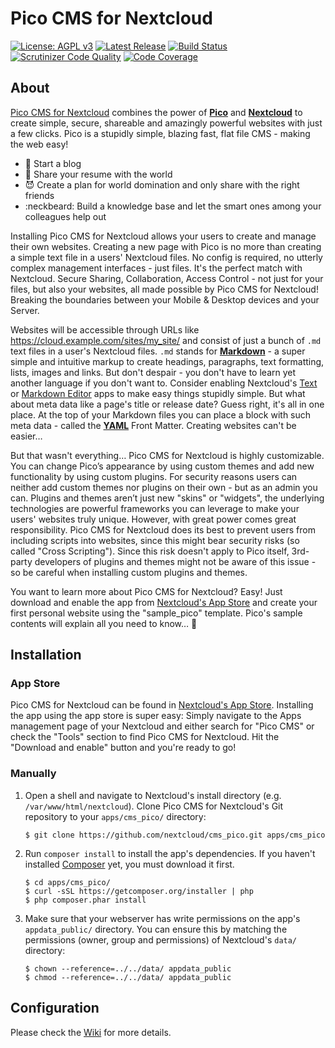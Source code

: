 # Pico CMS for Nextcloud

[![License: AGPL v3](https://img.shields.io/badge/License-AGPL%20v3-blue.svg)](https://www.gnu.org/licenses/agpl-3.0)
[![Latest Release](https://img.shields.io/github/v/release/nextcloud/cms_pico?sort=semver)](https://apps.nextcloud.com/apps/cms_pico)
[![Build Status](https://scrutinizer-ci.com/g/nextcloud/cms_pico/badges/build.png?b=master)](https://scrutinizer-ci.com/g/nextcloud/cms_pico/build-status/master)
[![Scrutinizer Code Quality](https://scrutinizer-ci.com/g/nextcloud/cms_pico/badges/quality-score.png?b=master)](https://scrutinizer-ci.com/g/nextcloud/cms_pico/?branch=master)
[![Code Coverage](https://scrutinizer-ci.com/g/nextcloud/cms_pico/badges/coverage.png?b=master)](https://scrutinizer-ci.com/g/nextcloud/cms_pico/?branch=master)

## About

[Pico CMS for Nextcloud](https://apps.nextcloud.com/apps/cms_pico) combines the power of [**Pico**](http://picocms.org/) and [**Nextcloud**](https://nextcloud.com/) to create simple, secure, shareable and amazingly powerful websites with just a few clicks. Pico is a stupidly simple, blazing fast, flat file CMS - making the web easy!

* :notebook: Start a blog
* :rocket: Share your resume with the world
* :smiling_imp: Create a plan for world domination and only share with the right friends
* :neckbeard: Build a knowledge base and let the smart ones among your colleagues help out

Installing Pico CMS for Nextcloud allows your users to create and manage their own websites. Creating a new page with Pico is no more than creating a simple text file in a users' Nextcloud files. No config is required, no utterly complex management interfaces - just files. It's the perfect match with Nextcloud. Secure Sharing, Collaboration, Access Control - not just for your files, but also your websites, all made possible by Pico CMS for Nextcloud! Breaking the boundaries between your Mobile & Desktop devices and your Server.

Websites will be accessible through URLs like https://cloud.example.com/sites/my_site/ and consist of just a bunch of `.md` text files in a user's Nextcloud files. `.md` stands for [**Markdown**](https://www.markdownguide.org/) - a super simple and intuitive markup to create headings, paragraphs, text formatting, lists, images and links. But don't despair - you don't have to learn yet another language if you don't want to. Consider enabling Nextcloud's [Text](https://apps.nextcloud.com/apps/text) or [Markdown Editor](https://apps.nextcloud.com/apps/files_markdown) apps to make easy things stupidly simple. But what about meta data like a page's title or release date? Guess right, it's all in one place. At the top of your Markdown files you can place a block with such meta data - called the [**YAML**](https://en.wikipedia.org/wiki/YAML) Front Matter. Creating websites can't be easier…

But that wasn't everything… Pico CMS for Nextcloud is highly customizable. You can change Pico’s appearance by using custom themes and add new functionality by using custom plugins. For security reasons users can neither add custom themes nor plugins on their own - but as an admin you can. Plugins and themes aren’t just new "skins" or "widgets", the underlying technologies are powerful frameworks you can leverage to make your users' websites truly unique. However, with great power comes great responsibility. Pico CMS for Nextcloud does its best to prevent users from including scripts into websites, since this might bear security risks (so called "Cross Scripting"). Since this risk doesn't apply to Pico itself, 3rd-party developers of plugins and themes might not be aware of this issue - so be careful when installing custom plugins and themes.

You want to learn more about Pico CMS for Nextcloud? Easy! Just download and enable the app from [Nextcloud's App Store](https://apps.nextcloud.com/apps/cms_pico) and create your first personal website using the "sample_pico" template. Pico's sample contents will explain all you need to know… :wave:

## Installation

### App Store

Pico CMS for Nextcloud can be found in [Nextcloud's App Store](https://apps.nextcloud.com/apps/cms_pico). Installing the app using the app store is super easy: Simply navigate to the Apps management page of your Nextcloud and either search for "Pico CMS" or check the "Tools" section to find Pico CMS for Nextcloud. Hit the "Download and enable" button and you're ready to go!

### Manually

1. Open a shell and navigate to Nextcloud's install directory (e.g. `/var/www/html/nextcloud`). Clone Pico CMS for Nextcloud's Git repository to your `apps/cms_pico/` directory:
   ```
   $ git clone https://github.com/nextcloud/cms_pico.git apps/cms_pico
   ```

2. Run `composer install` to install the app's dependencies. If you haven't installed [Composer](https://getcomposer.org/) yet, you must download it first.
   ```
   $ cd apps/cms_pico/
   $ curl -sSL https://getcomposer.org/installer | php
   $ php composer.phar install
   ```

3. Make sure that your webserver has write permissions on the app's `appdata_public/` directory. You can ensure this by matching the permissions (owner, group and permissions) of Nextcloud's `data/` directory:
   ```
   $ chown --reference=../../data/ appdata_public
   $ chmod --reference=../../data/ appdata_public
   ```

## Configuration

Please check the [Wiki](https://github.com/nextcloud/cms_pico/wiki) for more details.
